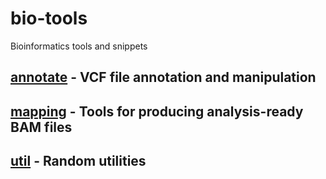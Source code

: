 # bio-tools
Bioinformatics tools and snippets

## [annotate](annotate) - VCF file annotation and manipulation

## [mapping](mapping) - Tools for producing analysis-ready BAM files

## [util](util) - Random utilities
